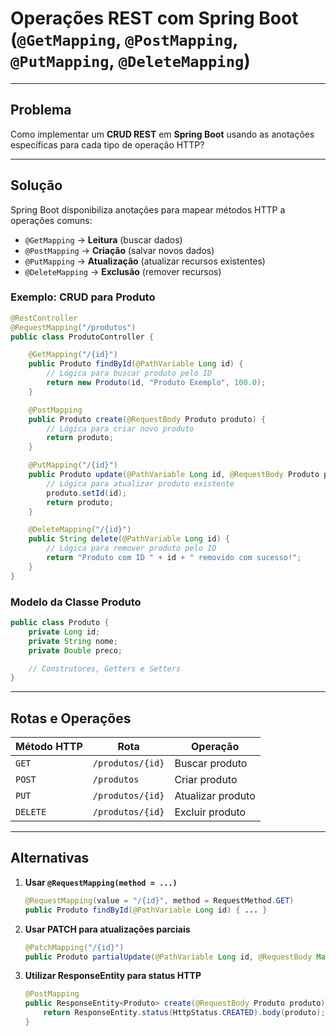 # Operações REST com Spring Boot (`@GetMapping`, `@PostMapping`, `@PutMapping`, `@DeleteMapping`)

---

## Problema
Como implementar um **CRUD REST** em **Spring Boot** usando as anotações específicas para cada tipo de operação HTTP?

---

## Solução
Spring Boot disponibiliza anotações para mapear métodos HTTP a operações comuns:

- `@GetMapping` → **Leitura** (buscar dados)
- `@PostMapping` → **Criação** (salvar novos dados)
- `@PutMapping` → **Atualização** (atualizar recursos existentes)
- `@DeleteMapping` → **Exclusão** (remover recursos)

### Exemplo: CRUD para Produto
```java
@RestController
@RequestMapping("/produtos")
public class ProdutoController {

    @GetMapping("/{id}")
    public Produto findById(@PathVariable Long id) {
        // Lógica para buscar produto pelo ID
        return new Produto(id, "Produto Exemplo", 100.0);
    }

    @PostMapping
    public Produto create(@RequestBody Produto produto) {
        // Lógica para criar novo produto
        return produto;
    }

    @PutMapping("/{id}")
    public Produto update(@PathVariable Long id, @RequestBody Produto produto) {
        // Lógica para atualizar produto existente
        produto.setId(id);
        return produto;
    }

    @DeleteMapping("/{id}")
    public String delete(@PathVariable Long id) {
        // Lógica para remover produto pelo ID
        return "Produto com ID " + id + " removido com sucesso!";
    }
}
```

### Modelo da Classe Produto
```java
public class Produto {
    private Long id;
    private String nome;
    private Double preco;

    // Construtores, Getters e Setters
}
```

---

## Rotas e Operações

| Método HTTP | Rota              | Operação           |
|-------------|-------------------|--------------------|
| `GET`       | `/produtos/{id}` | Buscar produto     |
| `POST`      | `/produtos`      | Criar produto      |
| `PUT`       | `/produtos/{id}` | Atualizar produto  |
| `DELETE`    | `/produtos/{id}` | Excluir produto    |

---

## Alternativas

1. **Usar `@RequestMapping(method = ...)`**
   ```java
   @RequestMapping(value = "/{id}", method = RequestMethod.GET)
   public Produto findById(@PathVariable Long id) { ... }
   ```

2. **Usar PATCH para atualizações parciais**
   ```java
   @PatchMapping("/{id}")
   public Produto partialUpdate(@PathVariable Long id, @RequestBody Map<String, Object> updates) { ... }
   ```

3. **Utilizar ResponseEntity para status HTTP**
   ```java
   @PostMapping
   public ResponseEntity<Produto> create(@RequestBody Produto produto) {
       return ResponseEntity.status(HttpStatus.CREATED).body(produto);
   }
   ```